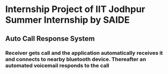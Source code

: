 # Internship Project of IIT Jodhpur Summer Internship by SAIDE
## Auto Call Response System
### Receiver gets call and the application automatically receives it and connects to nearby bluetooth device. Thereafter an automated voicemail responds to the call
